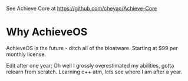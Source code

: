 See Achieve Core at https://github.com/cheyao/Achieve-Core

# Why AchieveOS
AchieveOS is the future - ditch all of the bloatware. Starting at $99 per monthly license.

Edit after one year: Oh well I grossly overestimated my abilities, gotta relearn from scratch. Learning c++ atm, lets see where I am after a year.
